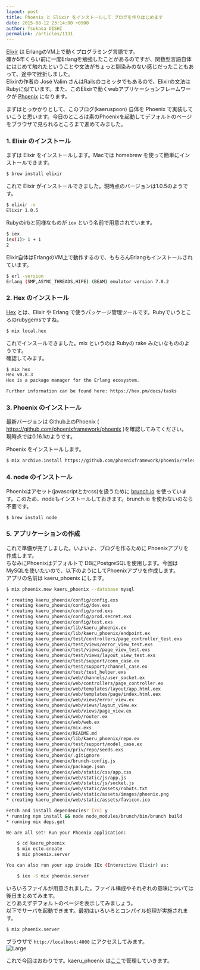 ```yaml
---
layout: post
title: Phoenix と Elixir をインストールして ブログを作りはじめます
date: 2015-08-12 23:14:00 +0900
author: Tsukasa OISHI
permalink: /articles/1131
---
```



[Elixir](http://elixir-lang.org/) は ErlangのVM上で動くプログラミング言語です。  
確か5年くらい前に一度Erlangを勉強したことがあるのですが、関数型言語自体にはじめて触れたということや文法がちょっと馴染みのない感じだったこともあって、途中で挫折しました。  
Elixirの作者の José Valim さんはRailsのコミッタでもあるので、Elixirの文法はRubyに似ています。また、このElixirで動くwebアプリケーションフレームワークが [Phoenix](http://www.phoenixframework.org/) になります。  

まずはとっかかりとして、このブログ(kaeruspoon) 自体を Phoenix で実装していこうと思います。今日のところは素のPhoenixを起動してデフォルトのページをブラウザで見られるところまで進めてみました。  

### 1. Elixir のインストール  
まずは Elixir をインストールします。Macでは homebrew を使って簡単にインストールできます。  
```bash  
$ brew install elixir  
```  
これで Elixir がインストールできました。現時点のバージョンは1.0.5のようです。  
```bash  
$ elixir -v  
Elixir 1.0.5  
```  

Rubyのirbと同様なものが ```iex``` という名前で用意されています。  
```bash  
$ iex  
iex(1)> 1 + 1  
2  
```  

Elixir自体はErlangのVM上で動作するので、もちろんErlangもインストールされています。  
```bash  
$ erl -version  
Erlang (SMP,ASYNC_THREADS,HIPE) (BEAM) emulator version 7.0.2  
```  

### 2. Hex のインストール  
[Hex](https://hex.pm/) とは、Elixir や Erlang で使うパッケージ管理ツールです。Rubyでいうところのrubygemsですね。  
```bash  
$ mix local.hex  
```  
これでインスールできました。mix というのは Rubyの rake みたいなもののようです。  
確認してみます。  
```bash  
$ mix hex  
Hex v0.8.3  
Hex is a package manager for the Erlang ecosystem.  

Further information can be found here: https://hex.pm/docs/tasks  
```  

### 3. Phoenix のインストール  
最新バージョンは Github上のPhoenix ( https://github.com/phoenixframework/phoenix )を確認してみてください。  
現時点では0.16.1のようです。  

Phoenix をインストールします。  
```bash  
$ mix archive.install https://github.com/phoenixframework/phoenix/releases/download/v0.16.1/phoenix_new-0.16.1.ez  
```  

### 4. node のインストール  
Phoenixはアセット(javascriptとかcss)を扱うために [brunch.io](http://brunch.io/) を使っています。このため、nodeもインストールしておきます。brunch.io を使わないのなら不要です。  
```bash  
$ brew install node  
```  

### 5. アプリケーションの作成  
これで準備が完了しました。いよいよ、ブログを作るために Phoenixアプリを作成します。  
ちなみにPhoenixはデフォルトで DBにPostgreSQLを使用します。今回はMySQLを使いたいので、以下のようにしてPhoenixアプリを作成します。  
アプリの名前は kaeru_phoenix にします。  
```bash  
$ mix phoenix.new kaeru_phoenix --database mysql 

* creating kaeru_phoenix/config/config.exs  
* creating kaeru_phoenix/config/dev.exs  
* creating kaeru_phoenix/config/prod.exs  
* creating kaeru_phoenix/config/prod.secret.exs  
* creating kaeru_phoenix/config/test.exs  
* creating kaeru_phoenix/lib/kaeru_phoenix.ex  
* creating kaeru_phoenix/lib/kaeru_phoenix/endpoint.ex  
* creating kaeru_phoenix/test/controllers/page_controller_test.exs  
* creating kaeru_phoenix/test/views/error_view_test.exs  
* creating kaeru_phoenix/test/views/page_view_test.exs  
* creating kaeru_phoenix/test/views/layout_view_test.exs  
* creating kaeru_phoenix/test/support/conn_case.ex  
* creating kaeru_phoenix/test/support/channel_case.ex  
* creating kaeru_phoenix/test/test_helper.exs  
* creating kaeru_phoenix/web/channels/user_socket.ex  
* creating kaeru_phoenix/web/controllers/page_controller.ex  
* creating kaeru_phoenix/web/templates/layout/app.html.eex  
* creating kaeru_phoenix/web/templates/page/index.html.eex  
* creating kaeru_phoenix/web/views/error_view.ex  
* creating kaeru_phoenix/web/views/layout_view.ex  
* creating kaeru_phoenix/web/views/page_view.ex  
* creating kaeru_phoenix/web/router.ex  
* creating kaeru_phoenix/web/web.ex  
* creating kaeru_phoenix/mix.exs  
* creating kaeru_phoenix/README.md  
* creating kaeru_phoenix/lib/kaeru_phoenix/repo.ex  
* creating kaeru_phoenix/test/support/model_case.ex  
* creating kaeru_phoenix/priv/repo/seeds.exs  
* creating kaeru_phoenix/.gitignore  
* creating kaeru_phoenix/brunch-config.js  
* creating kaeru_phoenix/package.json  
* creating kaeru_phoenix/web/static/css/app.css  
* creating kaeru_phoenix/web/static/js/app.js  
* creating kaeru_phoenix/web/static/js/socket.js  
* creating kaeru_phoenix/web/static/assets/robots.txt  
* creating kaeru_phoenix/web/static/assets/images/phoenix.png  
* creating kaeru_phoenix/web/static/assets/favicon.ico  

Fetch and install dependencies? [Yn] y  
* running npm install && node node_modules/brunch/bin/brunch build  
* running mix deps.get  

We are all set! Run your Phoenix application:  

    $ cd kaeru_phoenix  
    $ mix ecto.create  
    $ mix phoenix.server  

You can also run your app inside IEx (Interactive Elixir) as:  

    $ iex -S mix phoenix.server  
```  

いろいろファイルが用意されました。ファイル構成やそれぞれの意味については後日まとめてみます。  
とりあえずデフォルトのページを表示してみましょう。  
以下でサーバを起動できます。最初はいろいろとコンパイル処理が実施されます。  
```bash  
$ mix phoenix.server  
```  

ブラウザで ```http://localhost:4000``` にアクセスしてみます。  
![Large](https://storage.googleapis.com/kaeruspoon.net/images/241/large.png?1439392563)  

これで今回はおわりです。kaeru_phoenix は[ここ](https://github.com/tsukasaoishi/kaeru_phoenix)で管理していきます。  
